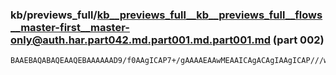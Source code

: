 ### kb/previews_full/kb__previews_full__kb__previews_full__flows__master-first__master-only@auth.har.part042.md.part001.md.part001.md (part 002)

```md
BAAEBAQABAQEAAQEBAAAAAAD9/f0AAgICAP7+/gAAAAEAAwMEAAICAgACAgIAAgICAP///wAAAAAAAAAAAAD//wD///8ABAMDAAEBAAABAAAAAgABAAAB/wABA
```

```
